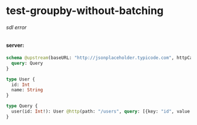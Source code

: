 # test-groupby-without-batching

###### sdl error

#### server:

```graphql
schema @upstream(baseURL: "http://jsonplaceholder.typicode.com", httpCache: true) {
  query: Query
}

type User {
  id: Int
  name: String
}

type Query {
  user(id: Int!): User @http(path: "/users", query: [{key: "id", value: "{{args.id}}"}], groupBy: ["id"])
}
```
